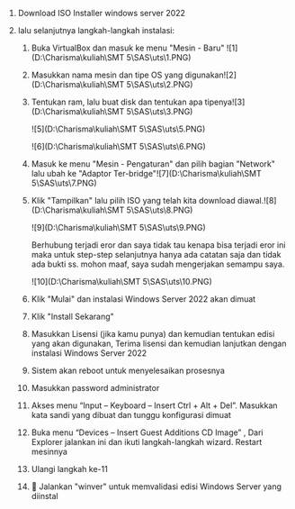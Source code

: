 1. Download ISO Installer windows server 2022

2. lalu selanjutnya langkah-langkah instalasi:

   1. Buka VirtualBox dan masuk ke menu "Mesin - Baru" ![1](D:\Charisma\kuliah\SMT 5\SAS\uts\1.PNG)

   2. Masukkan nama mesin dan tipe OS yang digunakan![2](D:\Charisma\kuliah\SMT 5\SAS\uts\2.PNG)

   3. Tentukan ram, lalu buat disk dan tentukan apa tipenya![3](D:\Charisma\kuliah\SMT 5\SAS\uts\3.PNG)

      ![5](D:\Charisma\kuliah\SMT 5\SAS\uts\5.PNG)

      ![6](D:\Charisma\kuliah\SMT 5\SAS\uts\6.PNG)

   4. Masuk ke menu "Mesin - Pengaturan" dan pilih bagian "Network" lalu ubah ke "Adaptor Ter-bridge"![7](D:\Charisma\kuliah\SMT 5\SAS\uts\7.PNG)

   5. Klik "Tampilkan" lalu pilih ISO yang telah kita download diawal.![8](D:\Charisma\kuliah\SMT 5\SAS\uts\8.PNG)

      ![9](D:\Charisma\kuliah\SMT 5\SAS\uts\9.PNG)

      Berhubung terjadi eror dan saya tidak tau kenapa bisa terjadi eror ini maka untuk step-step selanjutnya hanya ada catatan saja dan tidak ada bukti ss. mohon maaf, saya sudah mengerjakan semampu saya.

      ![10](D:\Charisma\kuliah\SMT 5\SAS\uts\10.PNG)

   6. Klik "Mulai" dan instalasi Windows Server 2022 akan dimuat

   7. Klik "Install Sekarang"

   8. Masukkan Lisensi (jika kamu punya) dan kemudian tentukan edisi yang akan digunakan, Terima lisensi dan kemudian lanjutkan dengan instalasi Windows Server 2022

   9. Sistem akan reboot untuk menyelesaikan prosesnya

   10. Masukkan password administrator

   11. Akses menu “Input – Keyboard – Insert Ctrl + Alt + Del”. Masukkan kata sandi yang dibuat dan tunggu konfigurasi dimuat

   12. Buka menu “Devices – Insert Guest Additions CD Image” , Dari Explorer jalankan ini dan ikuti langkah-langkah wizard. Restart mesinnya

   13. Ulangi langkah ke-11

   14.  Jalankan "winver" untuk memvalidasi edisi Windows Server yang diinstal

